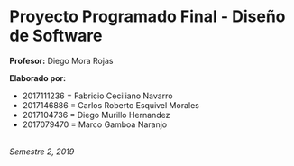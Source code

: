 # Proyecto Programado Final - Diseño de Software

**Profesor:** Diego Mora Rojas

**Elaborado por:**
- 2017111236 = Fabricio Ceciliano Navarro
- 2017146886 = Carlos Roberto Esquivel Morales
- 2017104736 = Diego Murillo Hernandez
- 2017079470 = Marco Gamboa Naranjo
   
\
_Semestre 2, 2019_
